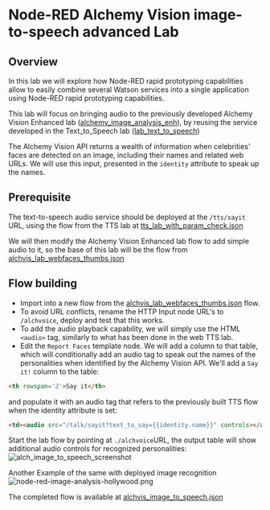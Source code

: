 # Node-RED Alchemy Vision image-to-speech advanced Lab
## Overview
In this lab we will explore how Node-RED rapid prototyping capabilities allow to easily combine several Watson services into a single application using Node-RED rapid prototyping capabilities.  

This lab will focus on bringing audio to the previously developed Alchemy Vision Enhanced lab ([alchemy_image_analysis_enh](/advanced_examples/alchemy_image_analysis_thumbs/README.md)), 
by reusing the service developed in the Text_to_Speech lab ([lab_text_to_speech](/basic_examples/text_to_speech/README.md))

The Alchemy Vision API returns a wealth of information when celebrities' faces are detected on an image, including their names and related web URLs. We will use this input, presented in the `identity` attribute to speak up the names.

## Prerequisite
The text-to-speech audio service should be deployed at the `/tts/sayit` URL, using the flow from the TTS lab at [tts_lab_with_param_check.json](/basic_examples/text_to_speech/tts_lab_with_param_check.json)

We will then modify the Alchemy Vision Enhanced lab flow to add simple audio to it, so the base of this lab will be the flow from [alchvis_lab_webfaces_thumbs.json](/advanced_examples/alchemy_image_analysis_thumbs/alchvis_lab_webfaces_thumbs.json)

## Flow building
 - Import into a new flow from the [alchvis_lab_webfaces_thumbs.json](/advanced_examples/alchemy_image_analysis_thumbs/alchvis_lab_webfaces_thumbs.json) flow.
 - To avoid URL conflicts, rename the HTTP Input node URL's to `/alchvoice`, deploy and test that this works.
 - To add the audio playback capability, we will simply use the HTML `<audio>` tag, similarly to what has been done in the web TTS lab.
 - Edit the `Report Faces` template node. We will add a column to that table, which will conditionally add an audio tag to speak out the names of the personalities when identified by the Alchemy Vision API.  We'll add a `Say it!` column to the table:
 ```HTML
 <th rowspan='2'>Say it</th>
```
and populate it with an audio tag that refers to the previously built TTS flow when the identity attribute is set:  
```HTML
<td><audio src="/talk/sayit?text_to_say={{identity.name}}" controls></audio></td>
```

Start the lab flow by pointing at `./alchvoice`URL, the output table will show additional audio controls for recognized personalities:  
![alch_image_to_speech_screenshot](images/alchvis_image_to_speech_screenshot.png)


Another Example of the same with deployed image recognition ![node-red-image-analysis-hollywood.png](node-red-image-analysis-hollywood.png)

The completed flow is available at [alchvis_image_to_speech.json](alchvis_image_to_speech.json)
